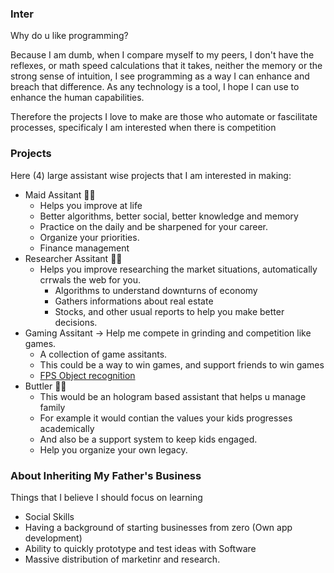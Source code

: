 


### Inter


Why do u like programming?

Because I am dumb, when I compare myself to my peers, I don't have the reflexes, or math speed calculations that it takes, neither the memory or the strong sense of intuition, I see programming as a way I can enhance and breach that difference. As any technology is a tool, I hope I can use to enhance the human capabilities.

Therefore the projects I love to make are those who automate or fascilitate processes, specificaly I am interested when there is competition


### Projects

Here (4) large assistant wise projects that I am interested in making:

- Maid Assitant 👩‍⚖️
  - Helps you improve at life
  - Better algorithms, better social, better knowledge and memory
  - Practice on the daily and be sharpened for your career.
  - Organize your priorities.
  - Finance management
- Researcher Assitant 🧑‍🏫
  - Helps you improve researching the market situations, automatically crrwals the web for you.
    - Algorithms to understand downturns of economy
    - Gathers informations about real estate
    - Stocks, and other usual reports to help you make better decisions.
- Gaming Assitant -> Help me compete in grinding and competition like games.
  - A collection of game assitants.
  - This could be a way to win games, and support friends to win games
  - [FPS Object recognition](https://github.com/petercunha/Pine/blob/master/demo/YOLO%20Research%20Paper.pdf)
- Buttler 🧑‍✈️
  - This would be an hologram based assistant that helps u manage family
  - For example it would contian the values your kids progresses academically 
  - And also be a support system to keep kids engaged.
  - Help you organize your own legacy.



### About Inheriting My Father's Business

Things that I believe I should focus on learning
- Social Skills
- Having a background of starting businesses from zero (Own app development)
- Ability to quickly prototype and test ideas with Software
- Massive distribution of marketinr and research. 






